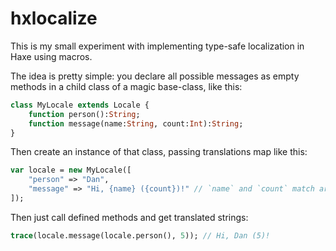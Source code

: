 # hxlocalize

This is my small experiment with implementing type-safe localization in Haxe using macros.

The idea is pretty simple: you declare all possible messages as empty methods in a child class of a magic base-class, like this:

```haxe
class MyLocale extends Locale {
    function person():String;
    function message(name:String, count:Int):String;
}
```

Then create an instance of that class, passing translations map like this:

```haxe
var locale = new MyLocale([
    "person" => "Dan",
    "message" => "Hi, {name} ({count})!" // `name` and `count` match argument names
]);
```

Then just call defined methods and get translated strings:

```haxe
trace(locale.message(locale.person(), 5)); // Hi, Dan (5)!
```
